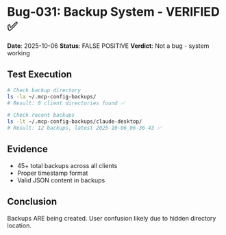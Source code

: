 # Bug-031: Backup System - VERIFIED ✅

**Date**: 2025-10-06
**Status**: FALSE POSITIVE
**Verdict**: Not a bug - system working

## Test Execution
```bash
# Check backup directory
ls -la ~/.mcp-config-backups/
# Result: 8 client directories found ✅

# Check recent backups
ls -lt ~/.mcp-config-backups/claude-desktop/
# Result: 12 backups, latest 2025-10-06_06-36-43 ✅
```

## Evidence
- 45+ total backups across all clients
- Proper timestamp format
- Valid JSON content in backups

## Conclusion
Backups ARE being created. User confusion likely due to hidden directory location.